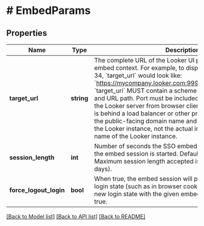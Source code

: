 # # EmbedParams

## Properties

Name | Type | Description | Notes
------------ | ------------- | ------------- | -------------
**target_url** | **string** | The complete URL of the Looker UI page to display in the embed context. For example, to display the dashboard with id 34, &#x60;target_url&#x60; would look like: &#x60;https://mycompany.looker.com:9999/dashboards/34&#x60;. &#x60;target_uri&#x60; MUST contain a scheme (HTTPS), domain name, and URL path. Port must be included if it is required to reach the Looker server from browser clients. If the Looker instance is behind a load balancer or other proxy, &#x60;target_uri&#x60; must be the public-facing domain name and port required to reach the Looker instance, not the actual internal network machine name of the Looker instance. |
**session_length** | **int** | Number of seconds the SSO embed session will be valid after the embed session is started. Defaults to 300 seconds. Maximum session length accepted is 2592000 seconds (30 days). | [optional]
**force_logout_login** | **bool** | When true, the embed session will purge any residual Looker login state (such as in browser cookies) before creating a new login state with the given embed user info. Defaults to true. | [optional]

[[Back to Model list]](../../README.md#models) [[Back to API list]](../../README.md#endpoints) [[Back to README]](../../README.md)
